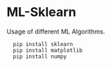 # ML-Sklearn
Usage of different ML Algorithms.

```
  pip install sklearn
  pip install matplotlib
  pip install numpy
 ```
